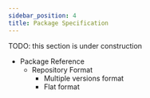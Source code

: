 ```yaml
---
sidebar_position: 4
title: Package Specification
---
```


TODO: this section is under construction

* Package Reference
  * Repository Format
    * Multiple versions format
    * Flat format